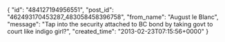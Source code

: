  {
   "id": "484127194956551",
   "post_id": "462493170453287_483058458396758",
   "from_name": "August le Blanc",
   "message": "Tap into the security attached to BC bond by taking govt to court like indigo girl?",
   "created_time": "2013-02-23T07:15:56+0000"
 }
